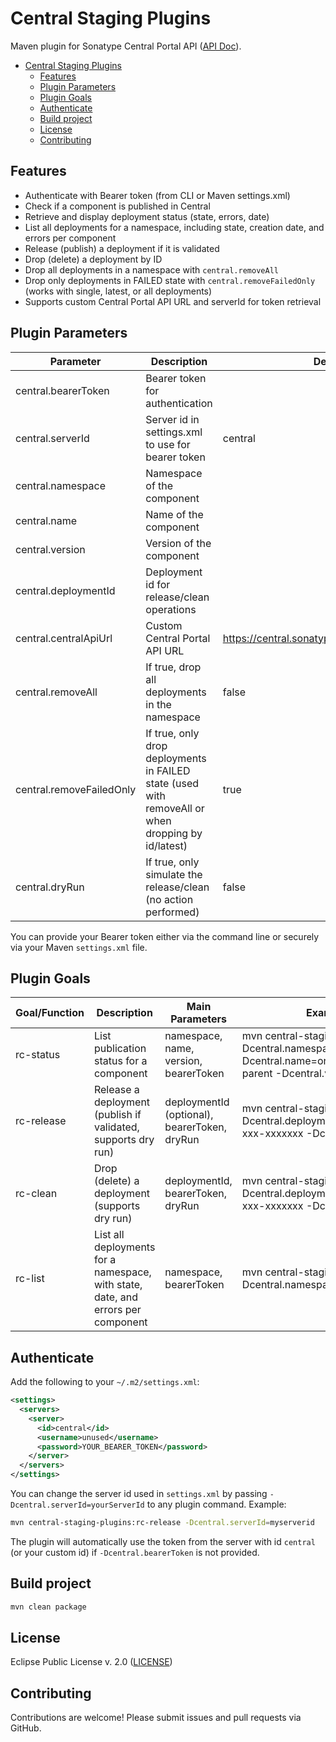 <!--
    Copyright (c) 2025 Eclipse Foundation and contributors.
    This program and the accompanying materials are made available under the terms of the Eclipse Public License v. 2.0
    which is available at https://www.eclipse.org/legal/epl-2.0/
    SPDX-License-Identifier: EPL-2.0
-->

# Central Staging Plugins

Maven plugin for Sonatype Central Portal API ([API Doc](https://central.sonatype.com/api-doc)).

- [Central Staging Plugins](#central-staging-plugins)
  - [Features](#features)
  - [Plugin Parameters](#plugin-parameters)
  - [Plugin Goals](#plugin-goals)
  - [Authenticate](#authenticate)
  - [Build project](#build-project)
  - [License](#license)
  - [Contributing](#contributing)


## Features

- Authenticate with Bearer token (from CLI or Maven settings.xml)
- Check if a component is published in Central
- Retrieve and display deployment status (state, errors, date)
- List all deployments for a namespace, including state, creation date, and errors per component
- Release (publish) a deployment if it is validated
- Drop (delete) a deployment by ID
- Drop all deployments in a namespace with `central.removeAll`
- Drop only deployments in FAILED state with `central.removeFailedOnly` (works with single, latest, or all deployments)
- Supports custom Central Portal API URL and serverId for token retrieval


## Plugin Parameters

| Parameter              | Description                                                      | Default    | Example Value                                  |
|------------------------|------------------------------------------------------------------|------------|------------------------------------------------|
| central.bearerToken    | Bearer token for authentication                                  |            | xxxxxxxx...                                 |
| central.serverId       | Server id in settings.xml to use for bearer token                | central    | myserverid                                     |
| central.namespace      | Namespace of the component                                      |            | org.eclipse.cbi                                |
| central.name           | Name of the component                                           |            | org.eclipse.cbi.tycho.example-parent           |
| central.version        | Version of the component                                        |            | 1.0.0                                          |
| central.deploymentId   | Deployment id for release/clean operations                      |            | xxxxx-xxxxx-xxxx-xxx-xxxxxxx           |
| central.centralApiUrl  | Custom Central Portal API URL                                   | https://central.sonatype.com/api/v1/publisher | https://central.sonatype.com/api/v1/publisher   |
| central.removeAll      | If true, drop all deployments in the namespace                  | false      | true                                           |
| central.removeFailedOnly | If true, only drop deployments in FAILED state (used with removeAll or when dropping by id/latest) | true      | true                                           |
| central.dryRun        | If true, only simulate the release/clean (no action performed)   | false      | true                                           |

You can provide your Bearer token either via the command line or securely via your Maven `settings.xml` file.

## Plugin Goals

| Goal/Function         | Description                                                      | Main Parameters                          | Example Command                                                    |
|-----------------------|------------------------------------------------------------------|------------------------------------------|-------------------------------------------------------------------|
| rc-status               | List publication status for a component                          | namespace, name, version, bearerToken     | mvn central-staging-plugins:rc-status -Dcentral.namespace=org.eclipse.cbi -Dcentral.name=org.eclipse.cbi.tycho.example-parent -Dcentral.version=1.0.0 |
| rc-release            | Release a deployment (publish if validated, supports dry run)    | deploymentId (optional), bearerToken, dryRun | mvn central-staging-plugins:rc-release -Dcentral.deploymentId=xxxxx-xxxxx-xxxx-xxx-xxxxxxx -Dcentral.dryRun=true           |
| rc-clean              | Drop (delete) a deployment (supports dry run)                    | deploymentId, bearerToken, dryRun            | mvn central-staging-plugins:rc-clean -Dcentral.deploymentId=xxxxx-xxxxx-xxxx-xxx-xxxxxxx -Dcentral.dryRun=true             |
| rc-list    | List all deployments for a namespace, with state, date, and errors per component | namespace, bearerToken                    | mvn central-staging-plugins:rc-list -Dcentral.namespace=org.eclipse.cbi |

## Authenticate 

Add the following to your `~/.m2/settings.xml`:

```xml
<settings>
  <servers>
    <server>
      <id>central</id>
      <username>unused</username>
      <password>YOUR_BEARER_TOKEN</password>
    </server>
  </servers>
</settings>
```

You can change the server id used in `settings.xml` by passing `-Dcentral.serverId=yourServerId` to any plugin command. Example:

```sh
mvn central-staging-plugins:rc-release -Dcentral.serverId=myserverid
```

The plugin will automatically use the token from the server with id `central` (or your custom id) if `-Dcentral.bearerToken` is not provided.


## Build project

```sh
mvn clean package
```

## License

Eclipse Public License v. 2.0 ([LICENSE](LICENSE))

## Contributing

Contributions are welcome! Please submit issues and pull requests via GitHub.
